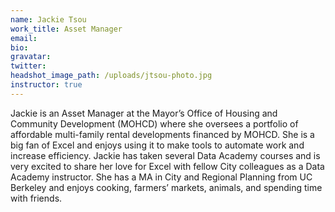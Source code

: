 ```yaml
---
name: Jackie Tsou
work_title: Asset Manager
email:
bio:
gravatar:
twitter:
headshot_image_path: /uploads/jtsou-photo.jpg
instructor: true
---
```



Jackie is an Asset Manager at the Mayor’s Office of Housing and Community Development (MOHCD) where she oversees a portfolio of affordable multi-family rental developments financed by MOHCD. She is a big fan of Excel and enjoys using it to make tools to automate work and increase efficiency. Jackie has taken several Data Academy courses and is very excited to share her love for Excel with fellow City colleagues as a Data Academy instructor. She has a MA in City and Regional Planning from UC Berkeley and enjoys cooking, farmers’ markets, animals, and spending time with friends.